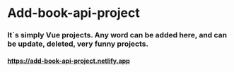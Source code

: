 # Add-book-api-project

### It`s simply Vue projects. Any word can be added here, and can be update, deleted, very funny projects.

#### https://add-book-api-project.netlify.app


